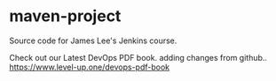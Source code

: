 # maven-project
Source code for James Lee's Jenkins course.

Check out our Latest DevOps PDF book.
adding changes from github..
https://www.level-up.one/devops-pdf-book
